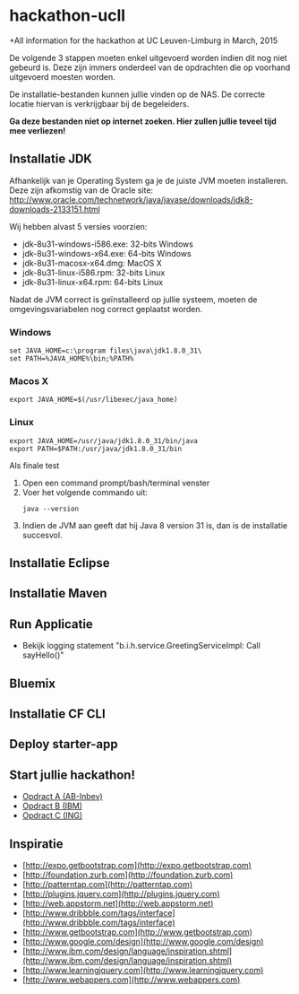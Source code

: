 # hackathon-ucll
+All information for the hackathon at UC Leuven-Limburg in March, 2015

De volgende 3 stappen moeten enkel uitgevoerd worden indien dit nog niet gebeurd is. Deze zijn immers onderdeel van de opdrachten die op voorhand uitgevoerd moesten worden.

De installatie-bestanden kunnen jullie vinden op de NAS. De correcte locatie hiervan is verkrijgbaar bij de begeleiders.

**Ga deze bestanden niet op internet zoeken. Hier zullen jullie teveel tijd mee verliezen!**

## Installatie JDK

Afhankelijk van je Operating System ga je de juiste JVM moeten installeren. Deze zijn afkomstig van de Oracle site: http://www.oracle.com/technetwork/java/javase/downloads/jdk8-downloads-2133151.html

Wij hebben alvast 5 versies voorzien:

* jdk-8u31-windows-i586.exe: 32-bits Windows
* jdk-8u31-windows-x64.exe: 64-bits Windows
* jdk-8u31-macosx-x64.dmg: MacOS X
* jdk-8u31-linux-i586.rpm: 32-bits Linux
* jdk-8u31-linux-x64.rpm: 64-bits Linux

Nadat de JVM correct is geïnstalleerd op jullie systeem, moeten de omgevingsvariabelen nog correct geplaatst worden.

### Windows
```
set JAVA_HOME=c:\program files\java\jdk1.8.0_31\
set PATH=%JAVA_HOME%\bin;%PATH%
```

### Macos X
```
export JAVA_HOME=$(/usr/libexec/java_home)
```

### Linux
```
export JAVA_HOME=/usr/java/jdk1.8.0_31/bin/java
export PATH=$PATH:/usr/java/jdk1.8.0_31/bin
```

Als finale test

1. Open een command prompt/bash/terminal venster
2. Voer het volgende commando uit:<br>
   ```
   java --version
   ```
3. Indien de JVM aan geeft dat hij Java 8 version 31 is, dan is de installatie succesvol. 

## Installatie Eclipse

## Installatie Maven

## Run Applicatie
- Bekijk logging statement "b.i.h.service.GreetingServiceImpl: Call sayHello()"

## Bluemix

## Installatie CF CLI

## Deploy starter-app

## Start jullie hackathon!
- [Opdract A (AB-Inbev)](/docs/OpdrachtA.md)
- [Opdract B (IBM)](/docs/OpdrachtB.md)
- [Opdract C (ING)](/docs/OpdrachtC.md)

## Inspiratie
- [http://expo.getbootstrap.com](http://expo.getbootstrap.com)
- [http://foundation.zurb.com](http://foundation.zurb.com)
- [http://patterntap.com](http://patterntap.com)
- [http://plugins.jquery.com](http://plugins.jquery.com)
- [http://web.appstorm.net](http://web.appstorm.net)
- [http://www.dribbble.com/tags/interface](http://www.dribbble.com/tags/interface)
- [http://www.getbootstrap.com](http://www.getbootstrap.com)
- [http://www.google.com/design](http://www.google.com/design)
- [http://www.ibm.com/design/language/inspiration.shtml](http://www.ibm.com/design/language/inspiration.shtml)
- [http://www.learningjquery.com](http://www.learningjquery.com)
- [http://www.webappers.com](http://www.webappers.com)


